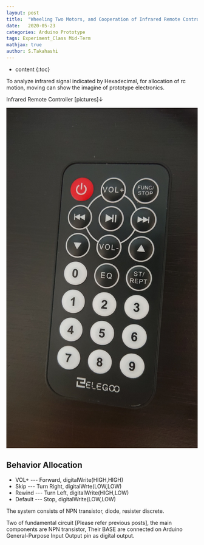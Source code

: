 ```yaml
---
layout: post
title:  "Wheeling Two Motors, and Cooperation of Infrared Remote Controller"
date:   2020-05-23
categories: Arduino Prototype
tags: Experiment_Class Mid-Term
mathjax: true
author: S.Takahashi
---
```


* content
{:toc}

To analyze infrared signal indicated by Hexadecimal, for allocation of rc motion, moving can show the imagine of prototype electronics.

Infrared Remote Controller [pictures]↓





![img1](/img/0523/1.jpg)

## Behavior Allocation
- VOL+ --- Forward, digitalWrite(HIGH,HIGH)
- Skip --- Turn Right, digitalWrte(LOW,LOW)
- Rewind --- Turn Left, digitalWrite(HIGH,LOW)
- Default --- Stop, digitalWrite(LOW,LOW)

The system consists of NPN transistor, diode, resister discrete.

Two of fundamental circuit [Please refer previous posts], the main components are NPN transistor, Their BASE are connected on Arduino General-Purpose Input Output pin as digital output.